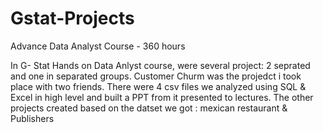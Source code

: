 # Gstat-Projects
Advance Data Analyst Course - 360 hours 

In G- Stat Hands on Data Anlyst course, were several project: 2 seprated and one in separated groups. 
Customer Churm was the  projedct i took place with two friends. 
There were 4 csv files we analyzed using SQL & Excel in high level and built a PPT from it presented to lectures. 
The other projects created based on the datset we got : mexican restaurant & Publishers  
